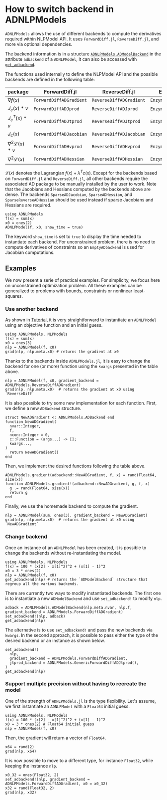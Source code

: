 # How to switch backend in ADNLPModels

`ADNLPModels` allows the use of different backends to compute the derivatives required within NLPModel API.
It uses `ForwardDiff.jl`, `ReverseDiff.jl`, and more via optional dependencies.

The backend information is in a structure [`ADNLPModels.ADModelBackend`](@ref) in the attribute `adbackend` of a `ADNLPModel`, it can also be accessed with [`get_adbackend`](@ref).

The functions used internally to define the NLPModel API and the possible backends are defined in the following table:

| package | ForwardDiff.jl | ReverseDiff.jl | Enzyme.jl | Zygote.jl | Mooncake.jl | Diffractor.jl | Tracker.jl | Symbolics.jl | ChainRules.jl | FastDifferentiation.jl | FiniteDiff.jl | FiniteDifferences.jl | PolyesterForwardDiff.jl |
|--------|----------------|----------------|-----------|-----------|-------------|---------------|------------|--------------|----------------------|------------------------|---------------|----------------------|-------------------------|
| $\nabla f(x)$               | `ForwardDiffADGradient`   | `ReverseDiffADGradient`     | `EnzymeADGradient`    | `ZygoteADGradient`    | `MooncakeADGradient`    | `DiffractorADGradient`    | `TrackerADGradient`    | `SymbolicsADGradient`    | `ChainRulesADGradient`           | `FastDifferentiationADGradient`   | `FiniteDiffADGradient`    | `FiniteDifferencesADGradient`   | `PolyesterForwardDiffADGradient`  |
| $J_c(x)*v$                  | `ForwardDiffADJprod`      | `ReverseDiffADJprod`        | `EnzymeADJprod`       | `ZygoteADJprod`       | `MooncakeADJprod`       | `DiffractorADJprod`       | `TrackerADJprod`       | `SymbolicsADJprod`       | `ChainRulesADJprod`              | `FastDifferentiationADJprod`      | `FiniteDiffADJprod`       | `FiniteDifferencesADJprod`      | `PolyesterForwardDiffADJprod`     |
| $J^T_c(x)*v$                | `ForwardDiffADJtprod`     | `ReverseDiffADJtprod`       | `EnzymeADJtprod`      | `ZygoteADJtprod`      | `MooncakeADJtprod`      | `DiffractorADJtprod`      | `TrackerADJtprod`      | `SymbolicsADJtprod`      | `ChainRulesADJtprod`             | `FastDifferentiationADJtprod`     | `FiniteDiffADJtprod`      | `FiniteDifferencesADJtprod`     | `PolyesterForwardDiffADJtprod`    |
| $J_c(x)$                    | `ForwardDiffADJacobian`   | `ReverseDiffADJacobian`     | `EnzymeADJacobian`    | `ZygoteADJacobian`    | `MooncakeADJacobian`    | `DiffractorADJacobian`    | `TrackerADJacobian`    | `SymbolicsADJacobian`    | `ChainRulesADJacobian`           | `FastDifferentiationADJacobian`   | `FiniteDiffADJacobian`    | `FiniteDifferencesADJacobian`   | `PolyesterForwardDiffADJacobian`  |
| $\nabla^2 \mathcal{L}(x)*v$ | `ForwardDiffADHvprod`     | `ReverseDiffADHvprod`       | `EnzymeADHvprod`      | `ZygoteADHvprod`      | `MooncakeADHvprod`      | `DiffractorADHvprod`      | `TrackerADHvprod`      | `SymbolicsADHvprod`      | `ChainRulesADHvprod`             | `FastDifferentiationADHvprod`     | `FiniteDiffADHvprod`       | `FiniteDifferencesADHvprod`     | `PolyesterForwardDiffADHvprod`    |
| $\nabla^2 \mathcal{L}(x)$   | `ForwardDiffADHessian`    | `ReverseDiffADHessian`      | `EnzymeADHessian`     | `ZygoteADHessian`     | `MooncakeADHessian`     | `DiffractorADHessian`     | `TrackerADHessian`     | `SymbolicsADHessian`     | `ChainRulesADHessian`            | `FastDifferentiationADHessian`    | `FiniteDiffADHessian`      | `FiniteDifferencesADHessian`    | `PolyesterForwardDiffADHessian`   |

$\mathcal{L}(x)$ denotes the Lagrangian $f(x) + \lambda^T c(x)$.
Except for the backends based on `ForwardDiff.jl` and `ReverseDiff.jl`, all other backends require the associated AD package to be manually installed by the user to work.
Note that the Jacobians and Hessians computed by the backends above are dense.
The backends `SparseADJacobian`, `SparseADHessian`, and `SparseReverseADHessian` should be used instead if sparse Jacobians and Hessians are required.

```@example ex1
using ADNLPModels
f(x) = sum(x)
x0 = ones(2)
ADNLPModel(f, x0, show_time = true)
```

The keyword `show_time` is set to `true` to display the time needed to instantiate each backend.
For unconstrained problem, there is no need to compute derivatives of constraints so an `EmptyADbackend` is used for Jacobian computations.

## Examples

We now present a serie of practical examples. For simplicity, we focus here on unconstrained optimization problem. All these examples can be generalized to problems with bounds, constraints or nonlinear least-squares.

### Use another backend

As shown in [Tutorial](@ref), it is very straightforward to instantiate an `ADNLPModel` using an objective function and an initial guess.

```@example adnlp
using ADNLPModels, NLPModels
f(x) = sum(x)
x0 = ones(3)
nlp = ADNLPModel(f, x0)
grad(nlp, nlp.meta.x0) # returns the gradient at x0
```

Thanks to the backends inside `ADNLPModels.jl`, it is easy to change the backend for one (or more) function using the `kwargs` presented in the table above.

```@example adnlp
nlp = ADNLPModel(f, x0, gradient_backend = ADNLPModels.ReverseDiffADGradient)
grad(nlp, nlp.meta.x0)  # returns the gradient at x0 using `ReverseDiff`
```

It is also possible to try some new implementation for each function. First, we define a new `ADBackend` structure.

```@example adnlp
struct NewADGradient <: ADNLPModels.ADBackend end
function NewADGradient(
  nvar::Integer,
  f,
  ncon::Integer = 0,
  c::Function = (args...) -> [];
  kwargs...,
)
  return NewADGradient()
end
```

Then, we implement the desired functions following the table above.

```@example adnlp
ADNLPModels.gradient(adbackend::NewADGradient, f, x) = rand(Float64, size(x))
function ADNLPModels.gradient!(adbackend::NewADGradient, g, f, x)
  g .= rand(Float64, size(x))
  return g
end
```

Finally, we use the homemade backend to compute the gradient.

```@example adnlp
nlp = ADNLPModel(sum, ones(3), gradient_backend = NewADGradient)
grad(nlp, nlp.meta.x0)  # returns the gradient at x0 using `NewADGradient`
```

### Change backend

Once an instance of an `ADNLPModel` has been created, it is possible to change the backends without re-instantiating the model.

```@example adnlp2
using ADNLPModels, NLPModels
f(x) = 100 * (x[2] - x[1]^2)^2 + (x[1] - 1)^2
x0 = 3 * ones(2)
nlp = ADNLPModel(f, x0)
get_adbackend(nlp) # returns the `ADModelBackend` structure that regroup all the various backends.
```

There are currently two ways to modify instantiated backends. The first one is to instantiate a new `ADModelBackend` and use `set_adbackend!` to modify `nlp`.

```@example adnlp2
adback = ADNLPModels.ADModelBackend(nlp.meta.nvar, nlp.f, gradient_backend = ADNLPModels.ForwardDiffADGradient)
set_adbackend!(nlp, adback)
get_adbackend(nlp)
```

The alternative is to use `set_adbackend!` and pass the new backends via `kwargs`. In the second approach, it is possible to pass either the type of the desired backend or an instance as shown below.

```@example adnlp2
set_adbackend!(
  nlp,
  gradient_backend = ADNLPModels.ForwardDiffADGradient,
  jtprod_backend = ADNLPModels.GenericForwardDiffADJtprod(),
)
get_adbackend(nlp)
```

### Support multiple precision without having to recreate the model

One of the strength of `ADNLPModels.jl` is the type flexibility. Let's assume, we first instantiate an `ADNLPModel` with a `Float64` initial guess.

```@example adnlp3
using ADNLPModels, NLPModels
f(x) = 100 * (x[2] - x[1]^2)^2 + (x[1] - 1)^2
x0 = 3 * ones(2) # Float64 initial guess
nlp = ADNLPModel(f, x0)
```

Then, the gradient will return a vector of `Float64`.

```@example adnlp3
x64 = rand(2)
grad(nlp, x64)
```

It is now possible to move to a different type, for instance `Float32`, while keeping the instance `nlp`.

```@example adnlp3
x0_32 = ones(Float32, 2)
set_adbackend!(nlp, gradient_backend = ADNLPModels.ForwardDiffADGradient, x0 = x0_32)
x32 = rand(Float32, 2)
grad(nlp, x32)
```
